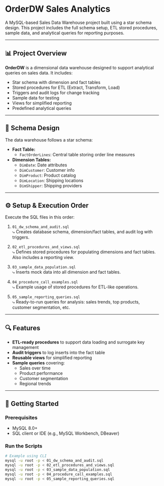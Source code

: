 # OrderDW Sales Analytics

A MySQL-based Sales Data Warehouse project built using a star schema design. This project includes the full schema setup, ETL stored procedures, sample data, and analytical queries for reporting purposes.

---

## 📊 Project Overview

**OrderDW** is a dimensional data warehouse designed to support analytical queries on sales data. It includes:

- Star schema with dimension and fact tables
- Stored procedures for ETL (Extract, Transform, Load)
- Triggers and audit logs for change tracking
- Sample data for testing
- Views for simplified reporting
- Predefined analytical queries

---

## 🧱 Schema Design

The data warehouse follows a star schema:

- **Fact Table:**
  - `FactOrderLines`: Central table storing order line measures
- **Dimension Tables:**
  - `DimDate`: Date attributes
  - `DimCustomer`: Customer info
  - `DimProduct`: Product catalog
  - `DimLocation`: Shipping locations
  - `DimShipper`: Shipping providers

---

## ⚙️ Setup & Execution Order

Execute the SQL files in this order:

1. `01_dw_schema_and_audit.sql`  
   ⤷ Creates database schema, dimension/fact tables, and audit log with triggers.

2. `02_etl_procedures_and_views.sql`  
   ⤷ Defines stored procedures for populating dimensions and fact tables. Also includes a reporting view.

3. `03_sample_data_population.sql`  
   ⤷ Inserts mock data into all dimension and fact tables.

4. `04_procedure_call_examples.sql`  
   ⤷ Example usage of stored procedures for ETL-like operations.

5. `05_sample_reporting_queries.sql`  
   ⤷ Ready-to-run queries for analysis: sales trends, top products, customer segmentation, etc.

---

## 🔍 Features

- **ETL-ready procedures** to support data loading and surrogate key management
- **Audit triggers** to log inserts into the fact table
- **Reusable views** for simplified reporting
- **Sample queries** covering:
  - Sales over time
  - Product performance
  - Customer segmentation
  - Regional trends

---

## 🚀 Getting Started

### Prerequisites
- MySQL 8.0+
- SQL client or IDE (e.g., MySQL Workbench, DBeaver)

### Run the Scripts
```bash
# Example using CLI
mysql -u root -p < 01_dw_schema_and_audit.sql
mysql -u root -p < 02_etl_procedures_and_views.sql
mysql -u root -p < 03_sample_data_population.sql
mysql -u root -p < 04_procedure_call_examples.sql
mysql -u root -p < 05_sample_reporting_queries.sql
